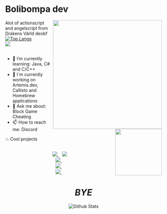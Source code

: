 

# Bolibompa dev #

<img align='right' src='https://github.com/pvpb0t/pvpb0t/blob/main/flux.png?raw=true' width='350"'>

Alot of actionscript and angelscript from Drakens Värld deobf<br>
[![Top Langs](https://github-readme-stats.vercel.app/api/top-langs/?username=pvpb0t&layout=compact&theme=tokyonight)](https://github.com/anuraghazra/github-readme-stats)<br>
![](https://komarev.com/ghpvc/?username=pvpb0t&color=blueviolet)<br>
<br>

<img align='right' src='https://github.com/Rishit-dagli/Rishit-dagli/blob/master/images/octocat-anime.gif' width='150"'>

- 🌱 I’m currently learning: Java, C# and C/C++
- 🔏 I´m currently working on Artemis.dev, Callisto and Homebrew applications
- 💬 Ask me about: Block Game Cheating
- 📫 How to reach me: Discord


<summary> 💥 Cool projects </summary>
<br>
<p align="center">
<a href="https://github.com/pvpb0t/Drakens-Varld-SOURCE">
<img src="https://github-readme-stats-defcon27.vercel.app/api/pin/?username=pvpb0t&repo=Drakens-Varld-SOURCE&show_owner=true&theme=react" />
</a>&ensp;
<a href="https://github.com/pvpb0t/PortalLogger">
<img src="https://github-readme-stats-defcon27.vercel.app/api/pin/?username=pvpb0t&repo=PortalLogger&show_owner=true&theme=react" />
</a><br>
<a href="https://github.com/pvpb0t/3DS-Homebrew-Buildable">
<img src="https://github-readme-stats-defcon27.vercel.app/api/pin/?username=pvpb0t&repo=3DS-Homebrew-Buildable&show_owner=true&theme=react" />
</a>&ensp;<br>
        <a href="https://github.com/pvpb0t/FriendSystem">
<img src="https://github-readme-stats-defcon27.vercel.app/api/pin/?username=pvpb0t&repo=FriendSystem&show_owner=true&theme=react" />
</a>&ensp;<br>
<a href="https://github.com/pvpb0t/FriendSystem">
<img src="https://github-readme-stats-defcon27.vercel.app/api/pin/?username=keatsoo&repo=3ds-tic-tac-toe&show_owner=true&theme=react" />
</a>&ensp;
</p>

<h1 align='center'><i>BYE</i></h1>

<p align="center">
        <img src="https://raw.githubusercontent.com/bornmay/bornmay/Update/svg/Bottom.svg" alt="Github Stats" />
</p>
